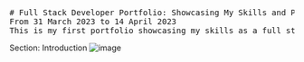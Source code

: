 <pre>
# Full Stack Developer Portfolio: Showcasing My Skills and Projects
From 31 March 2023 to 14 April 2023
This is my first portfolio showcasing my skills as a full stack developer.
</pre>
Section: Introduction
![image](https://user-images.githubusercontent.com/124529023/231867225-c15779a5-9895-4ff2-a4a2-64c43113f711.png)
